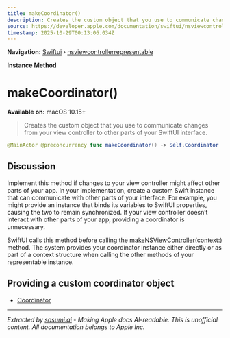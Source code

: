 ```yaml
---
title: makeCoordinator()
description: Creates the custom object that you use to communicate changes from your view controller to other parts of your SwiftUI interface.
source: https://developer.apple.com/documentation/swiftui/nsviewcontrollerrepresentable/makecoordinator()
timestamp: 2025-10-29T00:13:06.034Z
---
```


**Navigation:** [Swiftui](/documentation/swiftui) › [nsviewcontrollerrepresentable](/documentation/swiftui/nsviewcontrollerrepresentable)

**Instance Method**

# makeCoordinator()

**Available on:** macOS 10.15+

> Creates the custom object that you use to communicate changes from your view controller to other parts of your SwiftUI interface.

```swift
@MainActor @preconcurrency func makeCoordinator() -> Self.Coordinator
```

## Discussion

Implement this method if changes to your view controller might affect other parts of your app. In your implementation, create a custom Swift instance that can communicate with other parts of your interface. For example, you might provide an instance that binds its variables to SwiftUI properties, causing the two to remain synchronized. If your view controller doesn’t interact with other parts of your app, providing a coordinator is unnecessary.

SwiftUI calls this method before calling the [makeNSViewController(context:)](/documentation/swiftui/nsviewcontrollerrepresentable/makensviewcontroller(context:)) method. The system provides your coordinator instance either directly or as part of a context structure when calling the other methods of your representable instance.

## Providing a custom coordinator object

- [Coordinator](/documentation/swiftui/nsviewcontrollerrepresentable/coordinator)

---

*Extracted by [sosumi.ai](https://sosumi.ai) - Making Apple docs AI-readable.*
*This is unofficial content. All documentation belongs to Apple Inc.*
